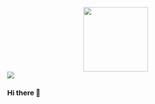 <div id="header" align="center">
  <img src="https://media.giphy.com/media/ao9DUiTKH60XS/giphy.gif" width="150"/>
</div>

<div>
  <a href="https://t.me/kosma033">
    <img src="https://img.shields.io/badge/-Telegram-white?logo=telegram&style=for-the-badge">
  </a>
</div>


### Hi there 👋

<!--
**OlegKochiev/OlegKochiev** is a ✨ _special_ ✨ repository because its `README.md` (this file) appears on your GitHub profile.

Here are some ideas to get you started:

- 🔭 I’m currently working on ...
- 🌱 I’m currently learning ...
- 👯 I’m looking to collaborate on ...
- 🤔 I’m looking for help with ...
- 💬 Ask me about ...
- 📫 How to reach me: ...
- 😄 Pronouns: ...
- ⚡ Fun fact: ...
-->
